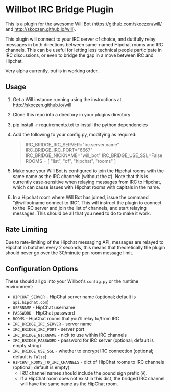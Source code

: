 # Willbot IRC Bridge Plugin

This is a plugin for the awesome Will Bot (https://github.com/skoczen/will/ and http://skoczen.github.io/will).

This plugin will connect to your IRC server of choice, and dutifully relay messages in both directions between same-named Hipchat rooms and IRC channels. This can be useful for letting less technical people participate in IRC discussions, or even to bridge the gap in a move between IRC and Hipchat.

Very alpha currently, but is in working order.

## Usage

 1. Get a Will instance running using the instructions at http://skoczen.github.io/will
 2. Clone this repo into a directory in your plugins directory
 3. pip install -r requirements.txt to install the python dependencies
 4. Add the following to your config.py, modifying as required:

     > IRC_BRIDGE_IRC_SERVER="irc.server.name"
     > IRC_BRIDGE_IRC_PORT="6667"
     > IRC_BRIDGE_NICKNAME="will_bot"
     > IRC_BRIDGE_USE_SSL=False
     > ROOMS = [ "list", "of", "hipchat", "rooms" ]

 5. Make sure your Will Bot is configured to join the Hipchat rooms with the same name as the IRC channels (without the #). Note that this is currently case-sensitive when relaying messages from IRC to Hipchat, which can cause issues with Hipchat rooms with capitals in the name.
 6. In a Hipchat room where Will Bot has joined, issue the command "@willbotname connect to IRC". This will instruct the plugin to connect to the IRC server and join the list of channels, and start relaying messages. This should be all that you need to do to make it work.

## Rate Limiting

Due to rate-limiting of the Hipchat messaging API, messages are relayed to Hipchat in batches every 2 seconds, this means that theoretically the plugin should never go over the 30/minute per-room message limit.

## Configuration Options

These should all go into your Willbot's `config.py` or the runtime environment:

* `HIPCHAT_SERVER` - HipChat server name (optional; default is `api.hipchat.com`)
* `USERNAME` - HipChat username
* `PASSWORD` - HipChat password
* `ROOMS` - HipChat rooms that you'll relay to/from IRC
* `IRC_BRIDGE_IRC_SERVER` - server name
* `IRC_BRIDGE_IRC_PORT` - server port
* `IRC_BRIDGE_NICKNAME` - nick to use within IRC channels
* `IRC_BRIDGE_PASSWORD` - password for IRC server (optional; default is empty string)
* `IRC_BRIDGE_USE_SSL` - whether to encrypt IRC connection (optional; default is `False`)
* `HIPCHAT_ROOMS_TO_IRC_CHANNELS` - dict of HipChat rooms to IRC channels (optional; default is empty).
  - IRC channel names should include the pound sign prefix (`#`).
  - If a HipChat room does not exist in this dict, the bridged IRC channel will have the same name as the HipChat room.
